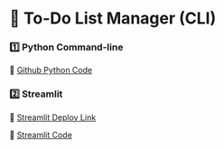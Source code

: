 # 🎯 To-Do List Manager (CLI)

### 1️⃣ Python Command-line

📌 [Github Python Code](https://github.com/Zubair72AR/python-projects/blob/main/Ramadan_Coding_Nights/01_todo_cli/todo.py)

### 2️⃣ Streamlit

📌 [Streamlit Deploy Link](https://01-todo-cli.streamlit.app/?embed_options=dark_theme)

📌 [Streamlit Code](https://github.com/Zubair72AR/python-projects/tree/main/Ramadan_Coding_Nights/01_todo_cli/by_streamlit)
